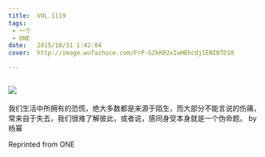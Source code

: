 ```yaml
---
title:	VOL.1119
tags:
 - 一个
 - ONE
date:	2015/10/31 1:42:04
cover:	http://image.wufazhuce.com/FrP-G2kKB2xIwHBhcdjIENIBTD18

---
```

![](http://image.wufazhuce.com/FrP-G2kKB2xIwHBhcdjIENIBTD18)
---

我们生活中所拥有的恐慌，绝大多数都是来源于陌生，而大部分不能言说的伤痛，常来自于失去，我们很难了解彼此，或者说，感同身受本身就是一个伪命题。 by 杨幂
 
Reprinted from ONE
